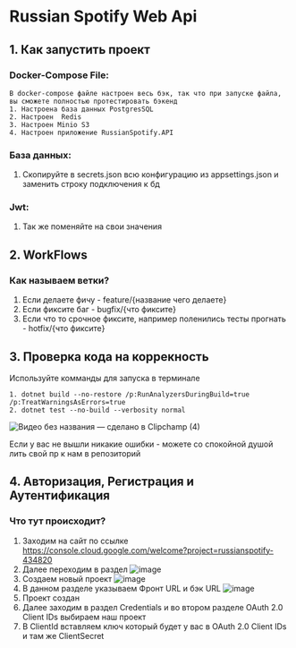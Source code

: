 # Russian Spotify Web Api

## 1. Как запустить проект

### Docker-Compose File:
```
В docker-compose файле настроен весь бэк, так что при запуске файла, вы сможете полностью протестировать бэкенд
1. Настроена база данных PostgresSQL
2. Настроен  Redis
3. Настроен Minio S3
4. Настроен приложение RussianSpotify.API
```

### База данных:
1. Скопируйте в secrets.json всю конфигурацию из appsettings.json и заменить строку подключения к бд

### Jwt:
1. Так же поменяйте на свои значения

## 2. WorkFlows
### Как называем ветки?
1. Если делаете фичу - feature/{название чего делаете}
2. Если фиксите баг - bugfix/{что фиксите}
3. Если что то срочное фиксите, например поленились тесты прогнать - hotfix/{что фиксите} 

## 3. Проверка кода на коррекность
Используйте комманды для запуска в терминале
```
1. dotnet build --no-restore /p:RunAnalyzersDuringBuild=true /p:TreatWarningsAsErrors=true
2. dotnet test --no-build --verbosity normal
```
![Видео без названия — сделано в Clipchamp (4)](https://github.com/user-attachments/assets/d619b193-c4f9-4b3c-8337-8e55bc311462)

Если у вас не вышли никакие ошибки - можете со спокойной душой лить свой пр к нам в репозиторий

## 4. Авторизация, Регистрация и Аутентификация

### Что тут происходит?

1. Заходим на сайт по ссылке https://console.cloud.google.com/welcome?project=russianspotify-434820
2. Далее переходим в раздел ![image](https://github.com/user-attachments/assets/2938550a-add9-4d92-adc2-ed59db9b68f6)
3. Создаем новый проект ![image](https://github.com/user-attachments/assets/102fa88a-ffce-4a75-a9d9-52a2e200ea67)
4. В данном разделе указываем Фронт URL и бэк URL ![image](https://github.com/user-attachments/assets/0d24325c-9123-4587-9be6-5bab2a81b8ba)
5. Проект создан
6. Далее заходим в раздел Credentials и во втором разделе OAuth 2.0 Client IDs выбираем наш проект
7. В ClientId вставляем ключ который будет у вас в OAuth 2.0 Client IDs и там же ClientSecret























